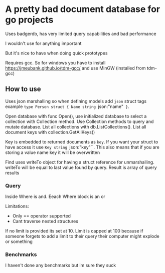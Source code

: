 # A pretty bad document database for go projects

Uses badgerdb, has very limited query capabilities and bad performance

I wouldn't use for anything important

But it's nice to have when doing quick prototypes

Requires gcc. So for windows you have to install https://jmeubank.github.io/tdm-gcc/ and use MinGW (installed from tdm-gcc)

## How to use

Uses json marshalling so when defining models add `json` struct tags example `type Person struct { Name string `json:"name"` }`.

Open database with func Open(), use initialized database to select a collection with Collection method. Use Collection methods to query and mutate database. List all collections with db.ListCollections(). List all document keys with collection.GetAllKeys()

Key is embedded to returned documents as `key`. If you want your struct to have access it use `Key string `json:"key"``. This also means that if you are storing a value name key it will be overwritten

Find uses writeTo object for having a struct reference for unmarshalling. writeTo will be equal to last value found by query. Result is array of query results

### Query

Inside Where is and. Eeach Where block is an or

Limitations:

- Only == operator supported
- Cant traverse nested structures

If no limit is provided its set at 10. Limit is capped at 100 because if someone forgets to add a limit to their query their computer might explode or something

### Benchmarks

I haven't done any benchmarks but im sure they suck
